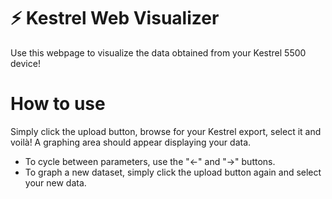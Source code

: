 # :zap: Kestrel Web Visualizer
Use this webpage to visualize the data obtained from your Kestrel 5500 device!

# How to use
Simply click the upload button, browse for your Kestrel export, select it and voilà! A graphing area should appear displaying your data.
* To cycle between parameters, use the "←" and "→" buttons.
* To graph a new dataset, simply click the upload button again and select your new data.
